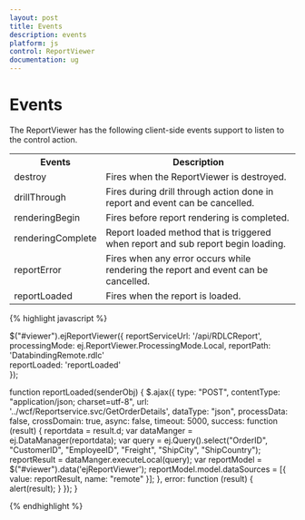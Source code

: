 ```yaml
---
layout: post
title: Events
description: events
platform: js
control: ReportViewer
documentation: ug
---
```


# Events

The ReportViewer has the following client-side events support to listen to the control action.

<table>
<tr>
<th>
Events</th><th>
Description</th></tr>
<tr>
<td>
destroy</td><td>
Fires when the ReportViewer is destroyed.</td></tr>
<tr>
<td>
drillThrough</td><td>
Fires during drill through action done in report and event can be cancelled.</td></tr>
<tr>
<td>
renderingBegin</td><td>
Fires before report rendering is completed.</td></tr>
<tr>
<td>
renderingComplete</td><td>
Report loaded method that is triggered when report and sub report begin loading.</td></tr>
<tr>
<td>
reportError</td><td>
Fires when any error occurs while rendering the report and event can be cancelled.</td></tr>
<tr>
<td>
reportLoaded</td><td>
Fires when the report is loaded.</td></tr>
</table>


{% highlight javascript %}

$("#viewer").ejReportViewer({
    reportServiceUrl: '/api/RDLCReport',
    processingMode: ej.ReportViewer.ProcessingMode.Local,
    reportPath: 'DatabindingRemote.rdlc'                          
    reportLoaded: 'reportLoaded'                          
});

function reportLoaded(senderObj) {
    $.ajax({
        type: "POST",
        contentType: "application/json; charset=utf-8",
        url: '../wcf/Reportservice.svc/GetOrderDetails',
        dataType: "json",
        processData: false,
        crossDomain: true,
        async: false,
        timeout: 5000,
        success: function (result) {
            reportdata = result.d;
            var dataManger = ej.DataManager(reportdata);
            var query = ej.Query().select("OrderID", "CustomerID", "EmployeeID", "Freight", "ShipCity", "ShipCountry");
            reportResult = dataManger.executeLocal(query);
            var reportModel = $("#viewer").data('ejReportViewer');
            reportModel.model.dataSources = [{ value: reportResult, name: "remote" }];
        },
        error: function (result) {
            alert(result);
        }
    });
}

{% endhighlight %}















